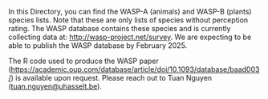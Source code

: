 In this Directory, you can find the WASP-A (animals) and WASP-B (plants) species lists. Note that these are only lists of species without perception rating.
The WASP database contains these species and is currently collecting data at: http://wasp-project.net/survey.
We are expecting to be able to publish the WASP database by February 2025.

The R code used to produce the WASP paper (https://academic.oup.com/database/article/doi/10.1093/database/baad003/) is available upon request.
Please reach out to Tuan Nguyen (tuan.nguyen@uhasselt.be).
